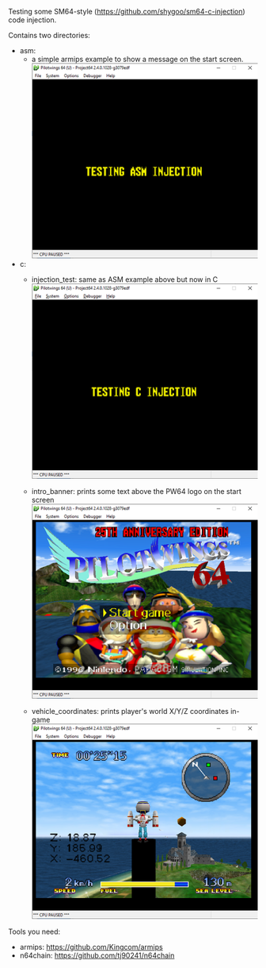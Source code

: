 Testing some SM64-style (https://github.com/shygoo/sm64-c-injection) code injection.

Contains two directories:
* asm:
    - a simple armips example to show a message on the start screen.
        ![bla](screenshots/injection_test_asm.png?raw=true "ASM Injection Test Screenshot")
* c:
    - injection_test: same as ASM example above but now in C
        ![bla](screenshots/injection_test_c.png?raw=true "C Injection Test Screenshot")
        
    - intro_banner: prints some text above the PW64 logo on the start screen
        ![bla](screenshots/intro_banner.png?raw=true "Some text on the main title screen.")
        
    - vehicle_coordinates: prints player's world X/Y/Z coordinates in-game
        ![bla](screenshots/vehicle_coordinates.png?raw=true "Shows Player's X/Y/Z coords in the world.")

Tools you need:
  - armips: https://github.com/Kingcom/armips
  - n64chain: https://github.com/tj90241/n64chain

